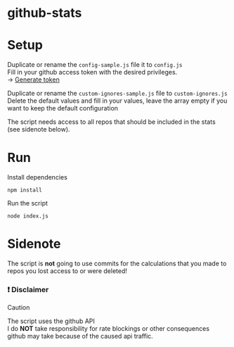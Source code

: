 # github-stats

# Setup

Duplicate or rename the `config-sample.js` file it to `config.js`  
Fill in your github access token with the desired privileges.  
-> [Generate token](https://github.com/settings/tokens)

Duplicate or rename the `custom-ignores-sample.js` file to `custom-ignores.js`  
Delete the default values and fill in your values, leave the array empty if you want to keep the default configuration

The script needs access to all repos that should be included in the stats (see sidenote below).  

# Run
Install dependencies
```
npm install
```

Run the script
```
node index.js
```

# Sidenote
The script is **not** going to use commits for the calculations that you made to repos you lost access to or were deleted!

### ❗️ Disclaimer
> [!CAUTION]
> The script uses the github API  
> I do **NOT** take responsibility for rate blockings or other consequences github may take because of the caused api traffic.
